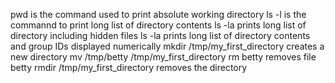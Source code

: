pwd is the command used to print absolute working directory
ls -l is the commannd to print long list of directory contents
ls -la prints long list of directory including hidden files
ls -la prints long list of directory contents and group IDs displayed numerically
mkdir /tmp/my_first_directory creates a new directory
mv /tmp/betty /tmp/my_first_directory
rm betty removes file betty
rmdir /tmp/my_first_directory removes the directory 